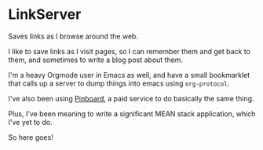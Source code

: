# LinkServer

Saves links as I browse around the web.

I like to save links as I visit pages, so I can remember them and get
back to them, and sometimes to write a blog post about them.

I'm a heavy Orgmode user in Emacs as well, and have a small
bookmarklet that calls up a server to dump things into emacs using
`org-protocol`.

I've also been using [Pinboard](https://pinboard.io), a paid service
to do basically the same thing.

Plus, I've been meaning to write a significant MEAN stack application,
which I've yet to do.

So here goes!

